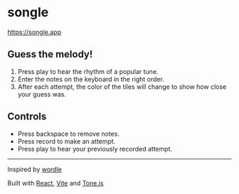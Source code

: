 # songle

https://songle.app

## Guess the melody!

1. Press play to hear the rhythm of a popular tune.
2. Enter the notes on the keyboard in the right order.
3. After each attempt, the color of the tiles will change to show how close your guess was.
   
## Controls
- Press backspace to remove notes.
- Press record to make an attempt.
- Press play to hear your previously recorded attempt.

---

Inspired by [wordle](https://www.nytimes.com/games/wordle/index.html)

Built with [React](https://react.dev/), [Vite](https://vitejs.dev/) and [Tone.js](https://tonejs.github.io/)
